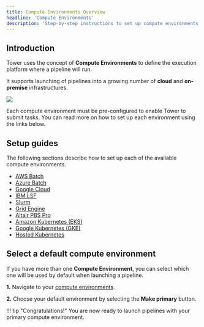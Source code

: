 ```yaml
---
title: Compute Environments Overview
headline: 'Compute Environments'
description: 'Step-by-step instructions to set up compute environments in Nextflow Tower.'
---
```


## Introduction

Tower uses the concept of **Compute Environments** to define the execution platform where a pipeline will run. 

It supports launching of pipelines into a growing number of **cloud** and **on-premise** infrastructures.

![](_images/compute_env_platforms.png)

Each compute environment must be pre-configured to enable Tower to submit tasks. You can read more on how to set up each environment using the links below.

## Setup guides

The following sections describe how to set up each of the available compute environments.

* [AWS Batch](/compute-envs/aws-batch/)
* [Azure Batch](/compute-envs/azure-batch/)
* [Google Cloud](/compute-envs/google-cloud/)
* [IBM LSF](/compute-envs/lsf/)
* [Slurm](/compute-envs/slurm/)
* [Grid Engine](/compute-envs/grid-engine/)
* [Altair PBS Pro](/compute-envs/altair-pbs-pro/)
* [Amazon Kubernetes (EKS)](/compute-envs/eks/)
* [Google Kubernetes (GKE)](/compute-envs/gke/)
* [Hosted Kubernetes](/compute-envs/k8s/)

## Select a default compute environment

If you have more than one **Compute Environment**, you can select which one will be used by default when launching a pipeline.

**1.** Navigate to your [compute environments](https://tower.nf/compute-envs).

**2.** Choose your default environment by selecting the **Make primary** button.   

!!! tip "Congratulations!" 
    You are now ready to launch pipelines with your primary compute environment.

